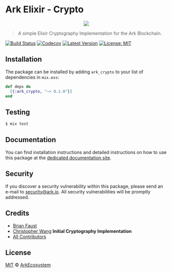 # Ark Elixir - Crypto

<p align="center">
    <img src="https://github.com/ArkEcosystem/elixir-crypto/blob/master/banner.png" />
</p>

> A simple Elixir Cryptography Implementation for the Ark Blockchain.

[![Build Status](https://img.shields.io/travis/ArkEcosystem/elixir-crypto/master.svg)](https://travis-ci.org/ArkEcosystem/elixir-crypto)
[![Codecov](https://codecov.io/gh/arkecosystem/elixir-crypto)](https://img.shields.io/codecov/c/github/arkecosystem/elixir-crypto.svg)
[![Latest Version](https://img.shields.io/github/release/ArkEcosystem/elixir-crypto.svg)](https://github.com/ArkEcosystem/elixir-crypto/releases)
[![License: MIT](https://img.shields.io/badge/License-MIT-yellow.svg)](https://opensource.org/licenses/MIT)

## Installation

The package can be installed by adding `ark_crypto` to your list of dependencies in `mix.exs`:

```elixir
def deps do
  [{:ark_crypto, "~> 0.1.0"}]
end
```

## Testing

```bash
$ mix test
```

## Documentation

You can find installation instructions and detailed instructions on how to use this package at the [dedicated documentation site](https://docs.ark.io/v1.0/docs/cryptography-elixir).

## Security

If you discover a security vulnerability within this package, please send an e-mail to security@ark.io. All security vulnerabilities will be promptly addressed.

## Credits

- [Brian Faust](https://github.com/faustbrian)
- [Christopher Wang](https://github.com/christopherjwang) **Initial Cryptography Implementation**
- [All Contributors](../../../../contributors)

## License

[MIT](LICENSE) © [ArkEcosystem](https://ark.io)
